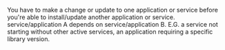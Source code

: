 You have to make a change or update to one application or service before you're able to install/update another application or service. service/application A depends on service/application B. E.G. a service not starting without other active services, an application requiring a specific library version.